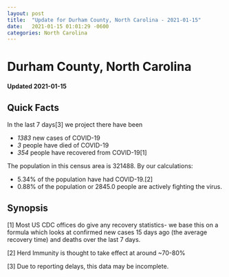 ```yaml
---
layout: post
title:  "Update for Durham County, North Carolina - 2021-01-15"
date:   2021-01-15 01:01:29 -0600
categories: North Carolina
---
```


# Durham County, North Carolina
#### Updated 2021-01-15

## Quick Facts

In the last 7 days[3] we project there have been
- *1383* new cases of COVID-19
- *3* people have died of COVID-19
- *354* people have recovered from COVID-19[1]

The population in this census area is 321488. By our calculations:
- 5.34% of the population have had COVID-19.[2]
- 0.88% of the population or 2845.0 people are actively fighting the virus.

## Synopsis




[1] Most US CDC offices do give any recovery statistics- we base this on a formula which looks at confirmed new cases
15 days ago (the average recovery time) and deaths over the last 7 days.

[2] Herd Immunity is thought to take effect at around ~70-80%

[3] Due to reporting delays, this data may be incomplete.
 
    